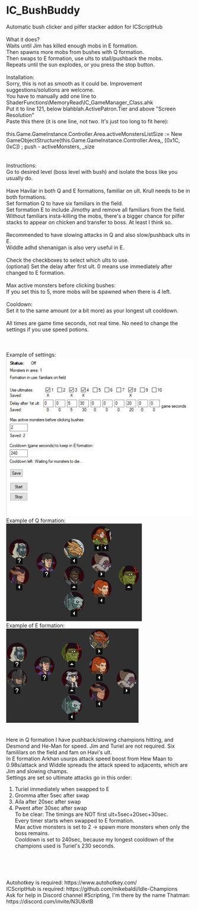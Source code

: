 # IC_BushBuddy </br>
 Automatic bush clicker and pilfer stacker addon for ICScriptHub </br>
 </br>
What it does? </br>
Waits until Jim has killed enough mobs in E formation. </br>
Then spawns more mobs from bushes with Q formation. </br>
Then swaps to E formation, use ults to stall/pushback the mobs. </br>
Repeats until the sun explodes, or you press the stop button. </br>
 </br>
Installation: </br>
Sorry, this is not as smooth as it could be. Improvement suggestions/solutions are welcome. </br>
You have to manually add one line to ShaderFunctions\MemoryRead\IC_GameManager_Class.ahk </br>
Put it to line 121, below blahblah.ActivePatron.Tier and above "Screen Resolution" </br>
Paste this there (it is one line, not two. It's just too long to fit here): </br>
 </br>
this.Game.GameInstance.Controller.Area.activeMonstersListSize := New GameObjectStructure(this.Game.GameInstance.Controller.Area,, [0x1C, 0xC]) ; push - activeMonsters, _size </br>
 </br>
 </br>
Instructions: </br>
Go to desired level (boss level with bush) and isolate the boss like you usually do. </br>
 </br>
Have Havilar in both Q and E formations, familiar on ult. Krull needs to be in both formations.</br>
Set formation Q to have six familiars in the field. </br>
Set formation E to include Jimothy and remove all familiars from the field. Without familiars insta-killing the mobs, there's a bigger chance for pilfer stacks to appear on chicken and transfer to boss. At least I think so.</br>
 </br>
Recommended to have slowing attacks in Q and also slow/pushback ults in E. </br>
Widdle adhd shenanigan is also very useful in E. </br>
 </br>
Check the checkboxes to select which ults to use. </br>
(optional) Set the delay after first ult. 0 means use immediately after changed to E formation. </br>
 </br>
Max active monsters before clicking bushes: </br>
If you set this to 5, more mobs will be spawned when there is 4 left. </br>
 </br>
Cooldown: </br>
Set it to the same amount (or a bit more) as your longest ult cooldown. </br>
 </br>
All times are game time seconds, not real time. No need to change the settings if you use speed potions. </br>
 </br>
 </br>
 </br>
 Example of settings:</br>
 ![settings](settings.jpg?raw=true "Settings example") </br>
Example of Q formation: </br>
  ![q](Q_formation.jpg?raw=true "Q formation example") </br>
Example of E formation: </br>
 ![e](E_formation.jpg?raw=true "E formation example") </br>
</br>
</br>
 Here in Q formation I have pushback/slowing champions hitting, and Desmond and He-Man for speed. Jim and Turiel are not required. Six famililars on the field and fam on Havi's ult.</br>
 In E formation Arkhan usurps attack speed boost from Hew Maan to 0.98s/attack and Widdle spreads the attack speed to adjacents, which are Jim and slowing champs.</br>
 Settings are set so ultimate attacks go in this order:</br>
 1. Turiel immediately when swapped to E</br>
 2. Gromma after 5sec after swap</br>
 3. Aila after 20sec after swap</br>
 4. Pwent after 30sec after swap</br>
 To be clear: The timings are NOT first ult+5sec+20sec+30sec.</br>
 Every timer starts when swapped to E formation.</br>
 Max active monsters is set to 2 -> spawn more monsters when only the boss remains.</br>
 Cooldown is set to 240sec, because my longest cooldown of the champions used is Turiel's 230 seconds.</br>
 </br>
 </br>
 </br>
 </br>
Autohotkey is required: https://www.autohotkey.com/ </br>
ICScriptHub is required: https://github.com/mikebaldi/Idle-Champions </br>
Ask for help in Discord channel #Scripting, I'm there by the name Thatman: https://discord.com/invite/N3U8xtB </br>
